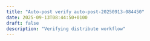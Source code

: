 ```yaml
---
title: "Auto-post verify auto-post-20250913-084450"
date: 2025-09-13T08:44:50+0100
draft: false
description: "Verifying distribute workflow"
---
```

